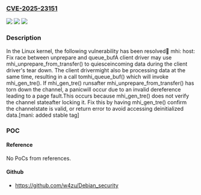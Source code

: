 ### [CVE-2025-23151](https://cve.mitre.org/cgi-bin/cvename.cgi?name=CVE-2025-23151)
![](https://img.shields.io/static/v1?label=Product&message=Linux&color=blue)
![](https://img.shields.io/static/v1?label=Version&message=176ed1727badd2fad2158e2b214dcbc24f4be7a1%3C%20899d0353ea69681f474b6bc9de32c663b89672da%20&color=brighgreen)
![](https://img.shields.io/static/v1?label=Vulnerability&message=n%2Fa&color=brighgreen)

### Description

In the Linux kernel, the following vulnerability has been resolved:bus: mhi: host: Fix race between unprepare and queue_bufA client driver may use mhi_unprepare_from_transfer() to quiesceincoming data during the client driver's tear down. The client drivermight also be processing data at the same time, resulting in a call tomhi_queue_buf() which will invoke mhi_gen_tre(). If mhi_gen_tre() runsafter mhi_unprepare_from_transfer() has torn down the channel, a panicwill occur due to an invalid dereference leading to a page fault.This occurs because mhi_gen_tre() does not verify the channel stateafter locking it. Fix this by having mhi_gen_tre() confirm the channelstate is valid, or return error to avoid accessing deinitialized data.[mani: added stable tag]

### POC

#### Reference
No PoCs from references.

#### Github
- https://github.com/w4zu/Debian_security

